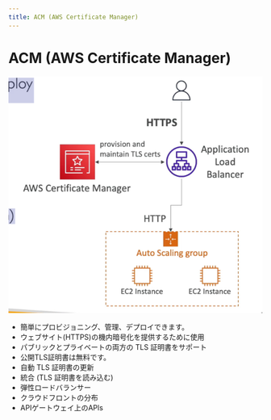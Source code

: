 ```yaml
---
title: ACM (AWS Certificate Manager)
---
```


# ACM (AWS Certificate Manager)

![ACM](./ACM.png)

- 簡単にプロビジョニング、管理、デプロイできます。
- ウェブサイト(HTTPS)の機内暗号化を提供するために使用
- パブリックとプライベートの両方の TLS 証明書をサポート
- 公開TLS証明書は無料です。
- 自動 TLS 証明書の更新
- 統合 (TLS 証明書を読み込む)
- 弾性ロードバランサー
- クラウドフロントの分布
- APIゲートウェイ上のAPls
